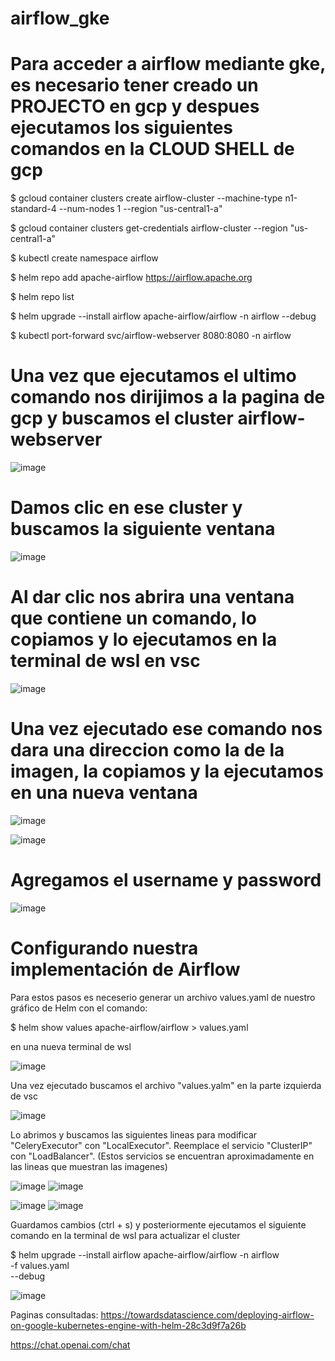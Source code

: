 # airflow_gke

# Para acceder a airflow mediante gke, es necesario tener creado un PROJECTO en gcp y despues ejecutamos los siguientes comandos en la CLOUD SHELL de gcp

$ gcloud container clusters create airflow-cluster --machine-type n1-standard-4 --num-nodes 1 --region "us-central1-a"

$ gcloud container clusters get-credentials airflow-cluster --region "us-central1-a"

$ kubectl create namespace airflow

$ helm repo add apache-airflow https://airflow.apache.org

$ helm repo list

$ helm upgrade --install airflow apache-airflow/airflow -n airflow --debug

$ kubectl port-forward svc/airflow-webserver 8080:8080 -n airflow

# Una vez que ejecutamos el ultimo comando nos dirijimos a la pagina de gcp y buscamos el cluster airflow-webserver
![image](https://user-images.githubusercontent.com/119461863/226150908-5164160b-1699-4ba8-8d71-7318918f10e8.png)

# Damos clic en ese cluster y buscamos la siguiente ventana 

![image](https://user-images.githubusercontent.com/119461863/226150985-f09c2508-9e81-4230-898b-c525400fd452.png)

# Al dar clic nos abrira una ventana que contiene un comando, lo copiamos y lo ejecutamos en la terminal de wsl en vsc

![image](https://user-images.githubusercontent.com/119461863/226151117-0f5f309e-2b50-4005-b9aa-934b01cc270e.png)

# Una vez ejecutado ese comando nos dara una direccion como la de la imagen, la copiamos y la ejecutamos en una nueva ventana 

![image](https://user-images.githubusercontent.com/119461863/226152020-eaa171da-3515-488f-892e-e2fe85f117b2.png)


![image](https://user-images.githubusercontent.com/119461863/226151316-d3e27213-02dd-473b-807b-e96a751f25c6.png)

# Agregamos el username y password

![image](https://user-images.githubusercontent.com/119461863/226152057-2f486c78-37fd-44fa-bc76-bb64df13c8b7.png)

# Configurando nuestra implementación de Airflow

Para estos pasos es neceserio generar un archivo values.yaml de nuestro gráfico de Helm con el comando:

$ helm show values apache-airflow/airflow > values.yaml

en una nueva terminal de wsl

![image](https://user-images.githubusercontent.com/119461863/226152522-330abf5b-b668-44e5-8767-432a4be1b217.png)

Una vez ejecutado buscamos el archivo "values.yalm" en la parte izquierda de vsc 

![image](https://user-images.githubusercontent.com/119461863/226152605-8704b4a5-248e-4dd9-9e7e-50820b2f9196.png)

Lo abrimos y buscamos las siguientes lineas para modificar "CeleryExecutor" con "LocalExecutor". Reemplace el servicio "ClusterIP" con "LoadBalancer". (Estos servicios se encuentran aproximadamente en las lineas que muestran las imagenes)

![image](https://user-images.githubusercontent.com/119461863/226152288-37b1ad4e-a983-4441-8933-ce512ff05f57.png)
![image](https://user-images.githubusercontent.com/119461863/226152314-881389d1-2c21-4a6a-a3f1-fcae0e3b1a9e.png)

![image](https://user-images.githubusercontent.com/119461863/226152408-0acb0162-2742-4019-855f-7b30f3ac754e.png)
![image](https://user-images.githubusercontent.com/119461863/226152427-b3f73709-b214-4343-a3d8-febf94ea7acf.png)

Guardamos cambios (ctrl + s) y posteriormente ejecutamos el siguiente comando en la terminal de wsl para 
actualizar el cluster

$ helm upgrade --install airflow apache-airflow/airflow -n airflow  \
  -f values.yaml \
  --debug
 
 ![image](https://user-images.githubusercontent.com/119461863/226152927-ef289841-c4e7-4bbc-98da-b54cddfa3af0.png)






Paginas consultadas: https://towardsdatascience.com/deploying-airflow-on-google-kubernetes-engine-with-helm-28c3d9f7a26b 

https://chat.openai.com/chat


